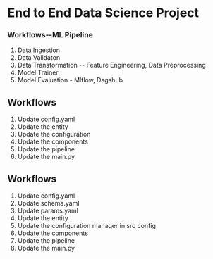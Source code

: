 # End to End Data Science Project

### Workflows--ML Pipeline

1. Data Ingestion
2. Data Validaton
3. Data Transformation -- Feature Engineering, Data Preprocessing
4. Model Trainer 
5. Model Evaluation - Mlflow, Dagshub

## Workflows

1. Update config.yaml
4. Update the entity
5. Update the configuration
6. Update the components
7. Update the pipeline
8. Update the main.py


















## Workflows

1. Update config.yaml
2. Update schema.yaml
3. Update params.yaml
4. Update the entity
5. Update the configuration manager in src config
6. Update the components
7. Update the pipeline
8. Update the main.py
